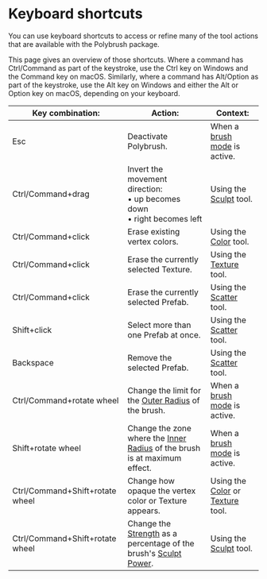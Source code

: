 # Keyboard shortcuts

You can use keyboard shortcuts to access or refine many of the tool actions that are available with the Polybrush package. 

This page gives an overview of those shortcuts. Where a command has Ctrl/Command as part of the keystroke, use the Ctrl key on Windows and the Command key on macOS. Similarly, where a command has Alt/Option as part of the keystroke, use the Alt key on Windows and either the Alt or Option key on macOS, depending on your keyboard.

| **Key combination:**            | **Action:**                                                  | **Context:**                                                 |
| ------------------------------- | ------------------------------------------------------------ | ------------------------------------------------------------ |
| Esc                             | Deactivate Polybrush.                                        | When a [brush mode](modes.md) is active.                     |
| Ctrl/Command+drag               | Invert the movement direction: <br />&#8226; up becomes down<br />&#8226; right becomes left | Using the [Sculpt](modes_sculpt.md) tool.                    |
| Ctrl/Command+click              | Erase existing vertex colors.                                | Using the [Color](modes_color.md) tool.                      |
| Ctrl/Command+click              | Erase the currently selected Texture.                        | Using the [Texture](modes_texture.md) tool.                  |
| Ctrl/Command+click              | Erase the currently selected Prefab.                         | Using the [Scatter](modes_prefab.md) tool.                   |
| Shift+click                     | Select more than one Prefab at once.                         | Using the [Scatter](modes_prefab.md) tool.                   |
| Backspace                       | Remove the selected Prefab.                                  | Using the [Scatter](modes_prefab.md) tool.                   |
| Ctrl/Command+rotate wheel       | Change the limit for the [Outer Radius](brushes.md#outer) of the brush. | When a [brush mode](modes.md) is active.                     |
| Shift+rotate wheel              | Change the zone where the [Inner Radius](brushes.md#inner) of the brush is at maximum effect. | When a [brush mode](modes.md) is active.                     |
| Ctrl/Command+Shift+rotate wheel | Change how opaque the vertex color or Texture appears.       | Using the [Color](modes_color.md) or [Texture](modes_texture.md) tool. |
| Ctrl/Command+Shift+rotate wheel | Change the [Strength](brushes.md#strength) as a percentage of the brush's [Sculpt Power](modes_sculpt.md#power). | Using the [Sculpt](modes_sculpt.md) tool.                    |

